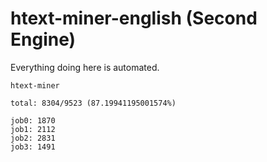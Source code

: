 # htext-miner-english (Second Engine)

Everything doing here is automated.

```
htext-miner

total: 8304/9523 (87.19941195001574%)

job0: 1870
job1: 2112
job2: 2831
job3: 1491
```
